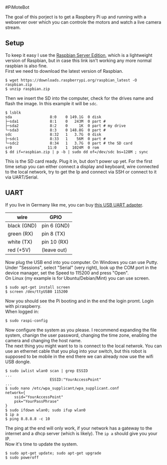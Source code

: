 #PiMoteBot

The goal of this porject is to get a Raspbery Pi up and running with a webserver over which you can controle the motors and watch a live camera stream.

## Setup

To keep it easy I use  the [Raspbian Server Edition](http://elinux.org/RPi_Distributions#Raspbian_Server_Edition), which is a lightweight version of Raspbian, but in case this link isn't working any more normal raspbian is also fine.</br>
First we need to download the latest version of Raspbian.
```
$ wget https://downloads.raspberrypi.org/raspbian_latest -O raspbian.zip
$ unzip raspbian.zip
```
Then we insert the SD into the computer, check for the drives name and flash the image. In this example it will be `sdc`.
```
$ lsblk
sda                 8:0    0 149.1G  0 disk 
├─sda1              8:1    0   243M  0 part # 
├─sda2              8:2    0     1K  0 part # my drive
└─sda3              8:3    0 148.8G  0 part #
sdc                 8:32   1   3.7G  0 disk  
├─sdc1              8:33   1    56M  0 part #
└─sdc2              8:34   1   3.7G  0 part # the SD card
sr0                11:0    1  1024M  0 rom 
$ dd if=raspbian.zip | p -b | sudo dd of=/dev/sdc bs=128M ; sync
```
This is the SD card ready. Plug it in, but don't power up yet. For the first time setup you can either connect a display and keyboard, wire connected to the local network, try to get the Ip and connect via SSH or connect to it via UART/Serial.

## UART

If you live in Germany like me, you can buy [this USB UART adapter](www.amazon.de/dp/B008AGDTA4/).

| wire        | GPIO        |
| ----------- | ----------- |
| black (GND) | pin 6 (GND) |
| green (RX)  | pin 8 (TX)  |
| white (TX)  | pin 10 (RX) |
| red (+5V)   | (leave out) |

Now plug the USB end into you computer. On Windows you can use Putty. Under "Sessions", select "Serial" (very right), look up the COM port in the device manager, set the Speed to 115200 and press "Open".</br>
On Linux (my example is for Ubuntu/Debian/Mint) you can use screen.
```
$ sudo apt-get install screen
$ screen /dev/ttyUSB0 115200
```
Now you should see the Pi booting and in the end the login promt. Login with pi:raspberry.</br>
When logged in:
```
$ sudo raspi-config
```
Now configure the system as you please. I recommend expanding the file system, chanign the user password, changing the time zone, enabling the camera and changing the host name.</br>
The next thing you might want to to is connect to the local netwrok. You can use an ethernet cable that you plug into your switch, but this robot is supposed to be mobile in the end there we can already now use the wifi USB dongle.
```
$ sudo iwlist wlan0 scan | grep ESSID
...
                    ESSID:"YourAccessPoint"
...
$ sudo nano /etc/wpa_supplicant/wpa_supplicant.conf
network={
    ssid="YourAccessPoint"
    psk="YourPassPhrase"
}
$ sudo ifdown wlan0; sudo ifup wlan0
$ ip a
$ ping 8.8.8.8 -c 10
```
The ping at the end will only work, if your network has a gateway to the internet and a dhcp server (which is likely). The `ip a` should give you your IP.</br>
Now it's time to update the system.
```
$ sudo apt-get update; sudo apt-get upgrade
$ sudo poweroff
```